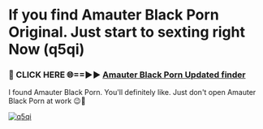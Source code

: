 # If you find Amauter Black Porn Original. Just start to sexting right Now (q5qi)

<h3>🔴 CLICK HERE 🌐==►► <a href="https://tinyurl.com/mtbk5fxa" rel="nofollow">Amauter Black Porn Updated finder</a></h3>

I found Amauter Black Porn. You'll definitely like. Just don't open Amauter Black Porn at work 😉💬

[![q5qi](https://i.imgur.com/Q8WKrnY.jpeg)](https://tinyurl.com/mtbk5fxa)
